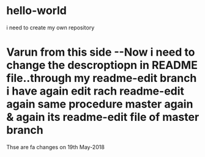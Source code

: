 # hello-world
i need to create my own repository

Varun from this side --Now i need to change the descroptiopn in README file..through my readme-edit branch
i have again edit rach readme-edit
again same procedure
master
again & again
its readme-edit file of master branch
=======
Thse are fa changes on 19th May-2018
